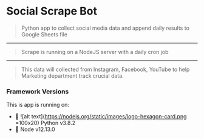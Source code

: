 # Social Scrape Bot

> Python app to collect social media data and append daily results to Google Sheets file
---
> Scrape is running on a NodeJS server with a daily cron job
---
> This data will collected from Instagram, Facebook, YouTube to help Marketing department track crucial data.

### Framework Versions
This is app is running on:
- :snake:
![alt text](https://nodejs.org/static/images/logo-hexagon-card.png =100x20)
Python v3.8.2
- :green_book: Node v12.13.0
